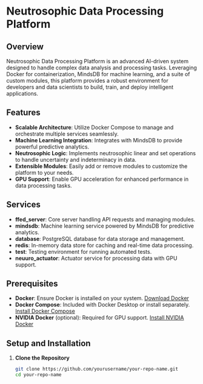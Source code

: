 # Neutrosophic Data Processing Platform

## Overview

Neutrosophic Data Processing Platform is an advanced AI-driven system designed to handle complex data analysis and processing tasks. Leveraging Docker for containerization, MindsDB for machine learning, and a suite of custom modules, this platform provides a robust environment for developers and data scientists to build, train, and deploy intelligent applications.

## Features

- **Scalable Architecture**: Utilize Docker Compose to manage and orchestrate multiple services seamlessly.
- **Machine Learning Integration**: Integrates with MindsDB to provide powerful predictive analytics.
- **Neutrosophic Logic**: Implements neutrosophic linear and set operations to handle uncertainty and indeterminacy in data.
- **Extensible Modules**: Easily add or remove modules to customize the platform to your needs.
- **GPU Support**: Enable GPU acceleration for enhanced performance in data processing tasks.

## Services

- **ffed_server**: Core server handling API requests and managing modules.
- **mindsdb**: Machine learning service powered by MindsDB for predictive analytics.
- **database**: PostgreSQL database for data storage and management.
- **redis**: In-memory data store for caching and real-time data processing.
- **test**: Testing environment for running automated tests.
- **neuuro_actuator**: Actuator service for processing data with GPU support.

## Prerequisites

- **Docker**: Ensure Docker is installed on your system. [Download Docker](https://www.docker.com/get-started)
- **Docker Compose**: Included with Docker Desktop or install separately. [Install Docker Compose](https://docs.docker.com/compose/install/)
- **NVIDIA Docker** (optional): Required for GPU support. [Install NVIDIA Docker](https://github.com/NVIDIA/docker-nvidia)

## Setup and Installation

1. **Clone the Repository**

   ```bash
   git clone https://github.com/yourusername/your-repo-name.git
   cd your-repo-name